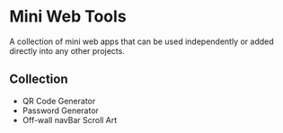 # Mini Web Tools 
A collection of mini web apps that can be used independently or added directly into any other projects.

## Collection
- QR Code Generator
- Password Generator
- Off-wall navBar Scroll Art
